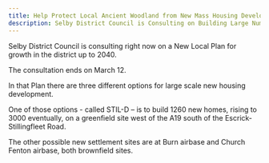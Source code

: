 ```yaml
---
title: Help Protect Local Ancient Woodland from New Mass Housing Development
description: Selby District Council is Consulting on Building Large Numbers of New Homes on A Greenfield Site
---
```


Selby District Council is consulting right now on a New Local Plan for growth in the district up to 2040.

The consultation ends on March 12.

In that Plan there are three different options for large scale new housing development.

One of those options - called STIL-D – is to build 1260 new homes, rising to 3000 eventually, on a greenfield site west of the A19 south of the Escrick-Stillingfleet Road.

The other possible new settlement sites are at Burn airbase and Church Fenton airbase, both brownfield sites.
